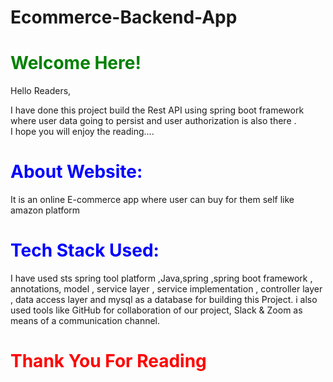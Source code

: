 # Ecommerce-Backend-App







# <span style="color:green"> Welcome Here!</span>

Hello Readers,<br>

I have done this project build the Rest API using spring boot framework  where user data going to persist and user authorization is also there  .<br> I hope you will enjoy the reading….

# <span style="color:blue"> About Website: </span>

It is an online E-commerce app where user can buy for them self like amazon platform 

# <span style="color:blue"> Tech Stack Used: </span>

I have used sts spring tool platform ,Java,spring ,spring boot framework , annotations, model , service layer , service implementation , controller layer , data access layer and mysql as a database for building this Project. i also used tools like GitHub for collaboration of our project, Slack & Zoom as means of a communication channel.


# <span style="color:red"> Thank You For Reading </span>
